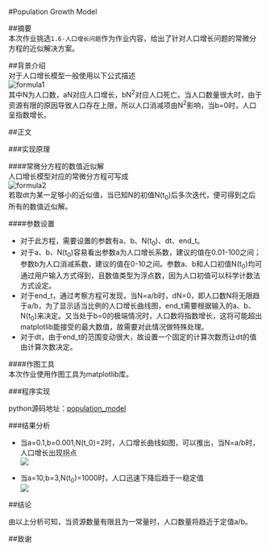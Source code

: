 
#Population Growth Model  

##摘要  
本次作业挑选`1.6-人口增长问题`作为作业内容，给出了针对人口增长问题的常微分方程的近似解决方案。

##背景介绍  
对于人口增长模型一般使用以下公式描述  
![formula1](https://raw.githubusercontent.com/whuCanon/computationalphysics_N2013301020085/master/chapter1/Resource/formula1.png)  
其中N为人口数，aN对应人口增长，bN<sup>2</sup>对应人口死亡。当人口数量很大时，由于资源有限的原因导致人口存在上限，所以人口消减项由N<sup>2</sup>影响，当b=0时，人口呈指数增长。

##正文  

###实现原理  

####常微分方程的数值近似解   
人口增长模型对应的常微分方程可写成   
![formula2](https://raw.githubusercontent.com/whuCanon/computationalphysics_N2013301020085/master/chapter1/Resource/formula2.png)  
若取dt为某一足够小的近似值，当已知N的初值N(t<sub>0</sub>)后多次迭代，便可得到之后所有的数值近似解。  

####参数设置  
- 对于此方程，需要设置的参数有a、b、N(t<sub>0</sub>)、dt、end_t。  
- 对于a、b、N(t<sub>0</sub>)容易看出参数a为人口增长系数，建议的值在0.01-100之间；参数b为人口消减系数，建议的值在0-10之间。参数a、b和人口初值N(t<sub>0</sub>)均可通过用户输入方式得到，且数值类型为浮点数，因为人口初值可以科学计数法方式设定。  
- 对于end_t，通过考察方程可发现，当N=a/b时，dN=0，即人口数N将无限趋于a/b，为了显示适当比例的人口增长曲线图，end_t需要根据输入的a、b、N(t<sub>0</sub>)来决定。又当处于b=0的极端情况时，人口数将指数增长，这将可能超出matplotlib能接受的最大数值，故需要对此情况做特殊处理。  
- 对于dt，由于end_t的范围变动很大，故设置一个固定的计算次数而让dt的值由计算次数决定。  

####作图工具  
本次作业使用作图工具为matplotlib库。

###程序实现  

python源码地址：[population_model](https://raw.githubusercontent.com/whuCanon/computationalphysics_N2013301020085/master/chapter1/population_model.py "population model")

###结果分析  

-  当a=0.1,b=0.001,N(t_0)=2时，人口增长曲线如图，可以推出，当N=a/b时，人口增长出现拐点  
![](https://raw.githubusercontent.com/whuCanon/computationalphysics_N2013301020085/master/chapter1/Resource/population_model_1.png)  

-  当a=10,b=3,N(t<sub>0</sub>)=1000时，人口迅速下降后趋于一稳定值  
![](https://raw.githubusercontent.com/whuCanon/computationalphysics_N2013301020085/master/chapter1/Resource/population_model_2.png)

##结论  

由以上分析可知，当资源数量有限且为一常量时，人口数量将趋近于定值a/b。

##致谢  
